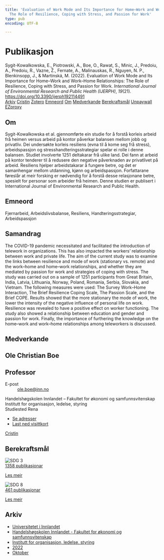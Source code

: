 ```yaml
---
title: 'Evaluation of Work Mode and Its Importance for Home–Work and Work–Home Relationships:
  The Role of Resilience, Coping with Stress, and Passion for Work'
type: pub
encoding: UTF-8

---
```

<h1>Publikasjon</h1>
<article id="csl-bib-container-5X2A6332" class="csl-bib-container">
  <div class="csl-bib-body"> <div class="csl-entry">Sygit-Kowalkowska, E., Piotrowski, A., Boe, O., Rawat, S., Minic, J., Predoiu, A., Predoiu, R., Vazne, Ž., Fernate, A., Malinauskas, R., Nguyen, N. P., Blenkinsopp, J., &#38; Martinská, M. (2022). Evaluation of Work Mode and Its Importance for Home–Work and Work–Home Relationships: The Role of Resilience, Coping with Stress, and Passion for Work. <i>International Journal of Environmental Research and Public Health (IJERPH)</i>, <i>19</i>(21). <a href="https://doi.org/10.3390/ijerph192114491">https://doi.org/10.3390/ijerph192114491</a></div> </div>
  <div class="csl-bib-buttons">
    <a href="#taxonomy-article-5X2A6332" alt="archive" class="csl-bib-button">Arkiv</a>
    <a href="https://app.cristin.no/results/show.jsf?id=2058502" alt="Cristin" class="csl-bib-button">Cristin</a>
    <a href="http://zotero.org/groups/5881554/items/5X2A6332" alt="Zotero" class="csl-bib-button">Zotero</a>
    <a href="#keywords-article-5X2A6332" alt="keywords" class="csl-bib-button">Emneord</a>
    <a href="#about-article-5X2A6332" alt="about_pub" class="csl-bib-button">Om</a>
    <a href="#contributors-article-5X2A6332" alt="contributors" class="csl-bib-button">Medverkande</a>
    <a href="#sdg-article-5X2A6332" alt="sdg" class="csl-bib-button">Berekraftsmål</a>
    <a href="https://www.mdpi.com/1660-4601/19/21/14491/pdf?version=1667959289" alt="Unpaywall" class="csl-bib-button">Unpaywall</a>
    <a href="https://www.mdpi.com/1660-4601/19/21/14491/pdf?version=1667959289" alt="EZproxy" class="csl-bib-button">EZproxy</a>
  </div>
  <div id="csl-bib-meta-container-5X2A6332"></div>
</article>
<div id="csl-bib-meta-5X2A6332" class="csl-bib-meta">
  <article id="about-article-5X2A6332" class="about_pub-article">
    <h1>Om</h1>
    Sygit-Kowalkowska et al. gjennomførte ein studie for å forstå korleis arbeid frå heimen versus arbeid på kontor påverkar balansen mellom jobb og privatliv. Dei undersøkte korleis resiliens (evna til å kome seg frå stress), arbeidspassjon og stresshandteringsstrategiar spelar ei rolle i denne balansen. Studiet involverte 1251 deltakarar frå ulike land. Dei fann at arbeid på kontor tenderer til å redusere den negative påverknaden av privatlivet på arbeid. Resiliens hjelper arbeidstakarar å fungere betre, og det er samanhengar mellom utdanning, kjønn og arbeidspassjon. Forfattarane føreslår at meir forsking er nødvendig for å forstå desse relasjonane betre, spesielt for personar som arbeider frå heimen. Denne studien er publisert i International Journal of Environmental Research and Public Health.
  </article>
  <article id="keywords-article-5X2A6332" class="keywords-article">
    <h1>Emneord</h1>
    Fjernarbeid, Arbeidslivsbalanse, Resiliens, Handteringsstrategiar, Arbeidspassjon
  </article>
  <article id="abstract-article-5X2A6332" class="abstract-article">
    <h1>Samandrag</h1>
    The COVID-19 pandemic necessitated and facilitated the introduction of telework in organizations. This has also impacted the workers’ relationship between work and private life. The aim of the current study was to examine the links between resilience and mode of work (stationary vs. remote) and the work–home and home–work relationships, and whether they are mediated by passion for work and strategies of coping with stress. The study was carried out on a sample of 1251 participants from Great Britain, India, Latvia, Lithuania, Norway, Poland, Romania, Serbia, Slovakia, and Vietnam. The following measures were used: The Survey Work–Home Interaction, The Brief Resilience Coping Scale, The Passion Scale, and the Brief COPE. Results showed that the more stationary the mode of work, the lower the intensity of the negative influence of personal life on work. Resilience was revealed to have a positive effect on worker functioning. The study also showed a relationship between education and gender and passion for work. Finally, the importance of furthering the knowledge on the home–work and work–home relationships among teleworkers is discussed.
  </article>
  <article id="contributors-article-5X2A6332" class="contributors-article">
    <h1>Medverkande</h1>
    <div class="personas"> <div class="vrtx-hinn-person-card"> <div class="photo"> <i class="lar la-user-circle missing-person"></i> </div> <div class="info"> <hgroup><h1>Ole Christian Boe</h1> <h2>Professor</h2> </hgroup><dl> <dt>E-post</dt> <dd> <a href="mailto:ole.boe@inn.no">ole.boe@inn.no</a> </dd> </dl> <p> Handelshøgskolen Innlandet – Fakultet for økonomi og samfunnsvitenskap<br> Institutt for organisasjon, ledelse, styring<br> Studiested Rena </p> <ul class="vrtx-hinn-links"> <li><a href="https://www.inn.no/finn-en-ansatt/ole-boe.html#vrtx-hinn-addresses">Se adresser</a></li> <li><a href="https://www.inn.no/finn-en-ansatt/ole-boe.html?vrtx=vcf">Last ned visittkort</a></li> </ul> </div> </div> <a href="https://app.cristin.no/persons/show.jsf?id=603087" alt="Cristin URL" class="personas-cristin">Cristin</a> </div>
  </article>
  <article id="sdg-article-5X2A6332" class="sdg-article">
    <h1>Berekraftsmål</h1>
    <div class="sdg-container"><div id="sdg3" class="sdg">
        <img src="{{< params subfolder >}}images/sdg/sdg03_nn.png" class="image" alt="SDG 3">
        <div class="sdg-overlay">
          <a href="{{< params subfolder >}}nn/archive/?sdg=3#archive" class="sdg-publication-count"><span>1358</span> publikasjonar</a>
          <p><a href="https://fn.no/om-fn/fns-baerekraftsmaal/god-helse-og-livskvalitet?lang=nno-NO" class="sdg-read-more">Les meir</a></p>
        </div>
      </div> <div id="sdg8" class="sdg">
        <img src="{{< params subfolder >}}images/sdg/sdg08_nn.png" class="image" alt="SDG 8">
        <div class="sdg-overlay">
          <a href="{{< params subfolder >}}nn/archive/?sdg=8#archive" class="sdg-publication-count"><span>461</span> publikasjonar</a>
          <p><a href="https://fn.no/om-fn/fns-baerekraftsmaal/anstendig-arbeid-og-oekonomisk-vekst?lang=nno-NO" class="sdg-read-more">Les meir</a></p>
        </div>
      </div></div>
  </article>
  <article id="taxonomy-article-5X2A6332" class="taxonomy-article">
    <h1>Arkiv</h1>
    <ul>
      <li><a href="{{< params subfolder >}}nn/archive/?key=3DCRN523">Universitetet i Innlandet</a></li>
      <li><a href="{{< params subfolder >}}nn/archive/?key=DU8Q9LN9">Handelshøgskolen Innlandet - Fakultet for økonomi og samfunnsvitenskap</a></li>
      <li><a href="{{< params subfolder >}}nn/archive/?key=4LUWR3ZM">Institutt for organisasjon, ledelse, styring</a></li>
      <li><a href="{{< params subfolder >}}nn/archive/?key=RDNF7EXQ">2022</a></li>
      <li><a href="{{< params subfolder >}}nn/archive/?key=2MBA9YCA">Oktober</a></li>
    </ul>
  </article>
</div>
